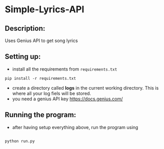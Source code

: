 
# Simple-Lyrics-API
  
## Description:
Uses Genius API to get song lyrics

## Setting up:

- install all the requirements from `requirements.txt`<br>

```pip install -r requirements.txt```

- create a directory called **logs** in the current working directory. This is where all your log fiels will be stored.
- you need a genius API key https://docs.genius.com/ 
  
## Running the program:

- after having setup everything above, run the program using

```python

python run.py

```